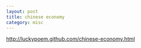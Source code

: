 ```yaml
---
layout: post
title: chinese economy
category: misc
---
```

<a href=http://luckypoem.github.com/chinese-economy.html>http://luckypoem.github.com/chinese-economy.html</a>